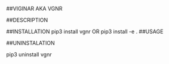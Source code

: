##VIGINAR AKA VGNR

##DESCRIPTION


##INSTALLATION
pip3 install vgnr
OR
pip3 install -e .
##USAGE

##UNINSTALATION


pip3 uninstall vgnr
